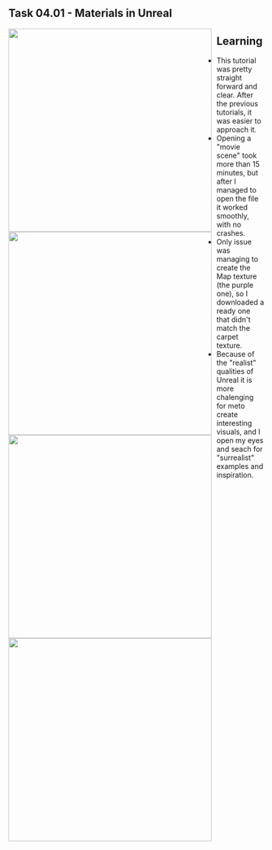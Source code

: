 ## Task 04.01 - Materials in Unreal

<img src="img/1.png"
     style="float: left; margin-right: 10px; height: 400;" />
<img src="img/2.png"
     style="float: left; margin-right: 10px; height: 400;" />

<img src="img/3.png"
     style="float: left; margin-right: 10px; height: 400;" />
<img src="img/4.png"
     style="float: left; margin-right: 10px; height: 400;" />

## Learning
- This tutorial was pretty straight forward and clear. After the previous tutorials, it was easier to approach it.
- Opening a "movie scene" took more than 15 minutes, but after I managed to open the file it worked smoothly, with no crashes.
- Only issue was managing to create the Map texture (the purple one), so I downloaded a ready one that didn't match the carpet texture.
- Because of the "realist" qualities of Unreal it is more chalenging for meto create interesting visuals, and I open my eyes and seach for "surrealist" examples and inspiration.